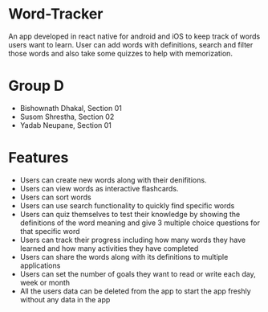 # Word-Tracker

An app developed in react native for android and iOS to keep track of words users want to learn. User can add words with definitions, search and filter those words and also take some quizzes to help with memorization.

# Group D
- Bishownath Dhakal, Section 01
- Susom Shrestha, Section 02
- Yadab Neupane, Section 01

# Features

- Users can create new words along with their denifitions.
- Users can view words as interactive flashcards.
- Users can sort words
- Users can use search functionality to quickly find specific words
- Users can quiz themselves to test their knowledge by showing the definitions of the word meaning and give 3 multiple choice questions for that specific word
- Users can track their progress including how many words they have learned and how many activities they have completed
- Users can share the words along with its definitions to multiple applications
- Users can set the number of goals they want to read or write each day, week or month
- All the users data can be deleted from the app to start the app freshly without any data in the app
